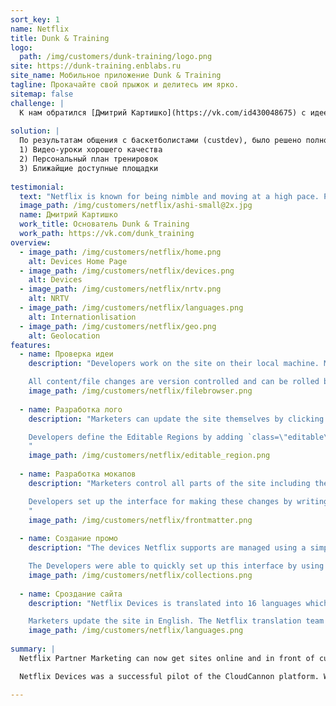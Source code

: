 ```yaml
---
sort_key: 1
name: Netflix
title: Dunk & Training
logo:
  path: /img/customers/dunk-training/logo.png
site: https://dunk-training.enblabs.ru
site_name: Мобильное приложение Dunk & Training
tagline: Прокачайте свой прыжок и делитесь им ярко.
sitemap: false
challenge: |
  К нам обратился [Дмитрий Картишко](https://vk.com/id430048675) с идеей мобильного приложения для iOS, "чтобы можно было в него выкладывать видео по категориям при помощи ссылки с YouTube". По его мнению, такое приложение позволило бы увеличить трафик на его [канал в Youtube](https://www.youtube.com/channel/UCHMTlpTaZZXF6tKJFS13p). 
 
solution: |
  По результатам общения с баскетболистами (custdev), было решено полностью изменить предлагаемые автором ценности, в частности: 
  1) Видео-уроки хорошего качества
  2) Персональный план тренировок
  3) Ближайщие доступные площадки
  
testimonial:
  text: "Netflix is known for being nimble and moving at a high pace. Partnering with CloudCannon enables my Enterprise Platforms Team at Netflix to deliver highly customizable microsites to our internal business partners rapidly so they can work at the speed of our customers."
  image_path: /img/customers/netflix/ashi-small@2x.jpg
  name: Дмитрий Картишко
  work_title: Основатель Dunk & Training
  work_path: https://vk.com/dunk_training
overview:
  - image_path: /img/customers/netflix/home.png
    alt: Devices Home Page
  - image_path: /img/customers/netflix/devices.png
    alt: Devices
  - image_path: /img/customers/netflix/nrtv.png
    alt: NRTV
  - image_path: /img/customers/netflix/languages.png
    alt: Internationlisation
  - image_path: /img/customers/netflix/geo.png
    alt: Geolocation
features:
  - name: Проверка идеи
    description: "Developers work on the site on their local machine. Marketers update in CloudCannon. Everything stays in sync through GitHub.

    All content/file changes are version controlled and can be rolled back at any time."
    image_path: /img/customers/netflix/filebrowser.png
    
  - name: Разработка лого
    description: "Marketers can update the site themselves by clicking on text to start writing content.

    Developers define the Editable Regions by adding `class=\"editable\"` to elements in the HTML.
    "
    image_path: /img/customers/netflix/editable_region.png
    
  - name: Разработка мокапов
    description: "Marketers control all parts of the site including the page title and sponsorship sections.

    Developers set up the interface for making these changes by writing simple [Front Matter](https://docs.cloudcannon.com/editing/front-matter/).
    "
    image_path: /img/customers/netflix/frontmatter.png
    
  - name: Создание промо
    description: "The devices Netflix supports are managed using a simple interface.

    The Developers were able to quickly set up this interface by using [Collections](https://docs.cloudcannon.com/editing/collections/)."
    image_path: /img/customers/netflix/collections.png
    
  - name: Сроздание сайта
    description: "Netflix Devices is translated into 16 languages which all get served from the same Jekyll site.

    Marketers update the site in English. The Netflix translation team works behind the scenes translating content into the other languages they support."
    image_path: /img/customers/netflix/languages.png
    
summary: |
  Netflix Partner Marketing can now get sites online and in front of customers faster than has ever been possible.

  Netflix Devices was a successful pilot of the CloudCannon platform. We're currently working with Netflix to roll out more sites in the coming months.

---
```

